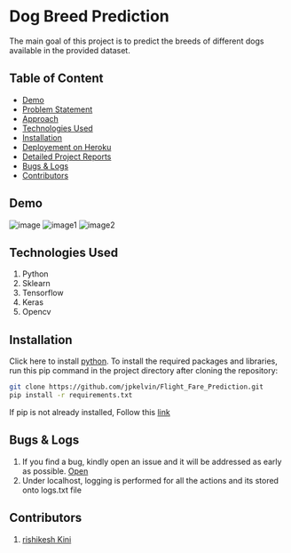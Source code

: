 # Dog Breed Prediction
The main goal of this project is to predict the breeds of different dogs available in the provided dataset.

## Table of Content
  * [Demo](#demo)
  * [Problem Statement](#problem-statement)
  * [Approach](#approach)
  * [Technologies Used](#technologies-used)
  * [Installation](#installation)
  * [Deployement on Heroku](#deployement-on-heroku)
  * [Detailed Project Reports](#detailed-project-reports)
  * [Bugs & Logs](#bugs--logs)
  * [Contributors](#contributors)

## Demo
![image](https://user-images.githubusercontent.com/63100086/135015307-22fb5e2b-9753-42ba-9716-23a6f145ec3c.png)
![image1](https://user-images.githubusercontent.com/63100086/135015834-6babff17-39aa-4516-8471-dfb5a3d82083.png)
![image2](https://user-images.githubusercontent.com/63100086/135015891-36209d42-586c-48ea-832a-8434d28eaab3.png)


## Technologies Used
 
   1. Python 
   2. Sklearn
   3. Tensorflow
   4. Keras
   5. Opencv

## Installation
Click here to install [python](https://www.python.org/downloads/). To install the required packages and libraries, run this pip command in the project directory after cloning the repository:
```bash
git clone https://github.com/jpkelvin/Flight_Fare_Prediction.git
pip install -r requirements.txt
```
If pip is not already installed, Follow this [link](https://pip.pypa.io/en/stable/installation/)


## Bugs & Logs

1. If you find a bug, kindly open an issue and it will be addressed as early as possible. [Open](https://github.com/jpkelvin/Flight_Fare_Prediction/issues)
2. Under localhost, logging is performed for all the actions and its stored onto logs.txt file

## Contributors
1. [rishikesh Kini](https://github.com/hrishikeshkini)
